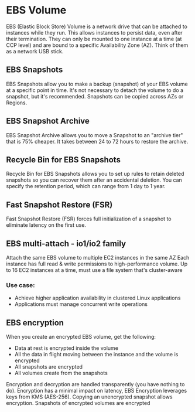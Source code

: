 # EBS Volume

EBS (Elastic Block Store) Volume is a network drive that can be attached to instances while they run. This allows instances to persist data, even after their termination. They can only be mounted to one instance at a time (at CCP level) and are bound to a specific Availability Zone (AZ). Think of them as a network USB stick.

## EBS Snapshots

EBS Snapshots allow you to make a backup (snapshot) of your EBS volume at a specific point in time. It's not necessary to detach the volume to do a snapshot, but it's recommended. Snapshots can be copied across AZs or Regions.

## EBS Snapshot Archive

EBS Snapshot Archive allows you to move a Snapshot to an "archive tier" that is 75% cheaper. It takes between 24 to 72 hours to restore the archive.

## Recycle Bin for EBS Snapshots

Recycle Bin for EBS Snapshots allows you to set up rules to retain deleted snapshots so you can recover them after an accidental deletion. You can specify the retention period, which can range from 1 day to 1 year.

## Fast Snapshot Restore (FSR)

Fast Snapshot Restore (FSR) forces full initialization of a snapshot to eliminate latency on the first use.

## EBS multi-attach - io1/io2 family

Attach the same EBS volume to multiple EC2 instances in the same AZ
Each instance has full read & write permissions to high-performance volume. Up to 16 EC2 instances at a time, must use a file system that's cluster-aware

### Use case: 
- Achieve higher application availability in clustered Linux applications
- Applications must manage concurrent write operations

## EBS encryption

When you create an encrypted EBS volume, get the following:
- Data at rest is encrypted inside the volume
- All the data in flight moving between the instance and the volume is encrypted
- All snapshots are encrypted
- All volumes create from the snapshots

Encryption and decryption are handled transparently (you have nothing to do). Encryption has a minimal impact on latency, EBS Encryption leverages keys from KMS (AES-256). Copying an unencrypted snapshot allows encryption. Snapshots of encrypted volumes are encrypted

